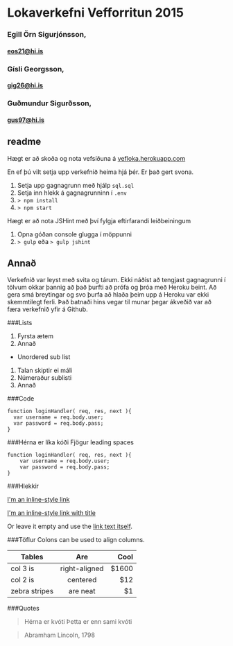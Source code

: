 # Lokaverkefni Vefforritun 2015
### Egill Örn Sigurjónsson,
#### eos21@hi.is
### Gísli Georgsson,
#### gig26@hi.is
### Guðmundur Sigurðsson, 
#### gus97@hi.is

## readme
Hægt er að skoða og nota vefsíðuna á [vefloka.herokuapp.com](https://vefloka.herokuapp.com/)

En ef þú vilt setja upp verkefnið heima hjá þér. Er það gert svona.

1. Setja upp gagnagrunn með hjálp `sql.sql`
1. Setja inn hlekk á gagnagrunninn í `.env`
1. `> npm install`
1. `> npm start`

Hægt er að nota JSHint með því fylgja eftirfarandi leiðbeiningum

1. Opna góðan console glugga í möppunni
1. `> gulp` eða `> gulp jshint`

## Annað

Verkefnið var leyst með svita og tárum. Ekki náðist að tengjast gagnagrunni
í tölvum okkar þannig að það þurfti að prófa og þróa með Heroku beint. Að 
gera smá breytingar og svo þurfa að hlaða þeim upp á Heroku var ekki 
skemmtilegt ferli. Það batnaði hins vegar til munar þegar ákveðið var að
færa verkefnið yfir á Github.



###Lists
1. Fyrsta ætem
2. Annað
  * Unordered sub list
1. Talan skiptir ei máli
  1. Númeraður sublisti
4. Annað

###Code
```language-javascript
function loginHandler( req, res, next ){
  var username = req.body.user;
  var password = req.body.pass;
}
```
###Hérna er líka kóði
Fjögur leading spaces

    function loginHandler( req, res, next ){
        var username = req.body.user;
        var password = req.body.pass;
    }
###Hlekkir

[I'm an inline-style link](https://www.google.com)

[I'm an inline-style link with title](https://www.google.com "Google's Homepage")

Or leave it empty and use the [link text itself].

[link text itself]: http://www.reddit.com

###Töflur
Colons can be used to align columns.

| Tables        | Are           | Cool  |
| ------------- |:-------------:| -----:|
| col 3 is      | right-aligned | $1600 |
| col 2 is      | centered      |   $12 |
| zebra stripes | are neat      |    $1 |

###Quotes
> Hérna er kvóti
> Þetta er enn sami kvóti

> Abramham Lincoln, 1798
